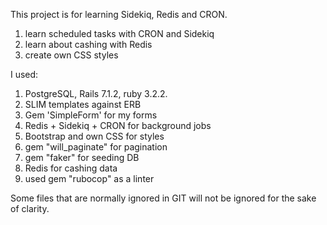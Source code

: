 This project is for learning Sidekiq, Redis and CRON.

1) learn scheduled tasks with CRON and Sidekiq
2) learn about cashing with Redis
3) create own CSS styles

I used:
1) PostgreSQL, Rails 7.1.2, ruby 3.2.2.
2) SLIM templates against ERB
3) Gem 'SimpleForm' for my forms
4) Redis + Sidekiq + CRON for background jobs
5) Bootstrap and own CSS for styles
6) gem "will_paginate" for pagination
7) gem "faker" for seeding DB
8) Redis for cashing data
9) used gem "rubocop" as a linter

Some files that are normally ignored in GIT will not be ignored for the sake of clarity.
